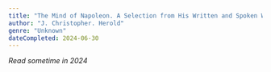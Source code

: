 ```yaml
---
title: "The Mind of Napoleon. A Selection from His Written and Spoken Words Edited and Translated By J. Christopher Herold."
author: "J. Christopher. Herold"
genre: "Unknown"
dateCompleted: 2024-06-30
---
```


*Read sometime in 2024*


